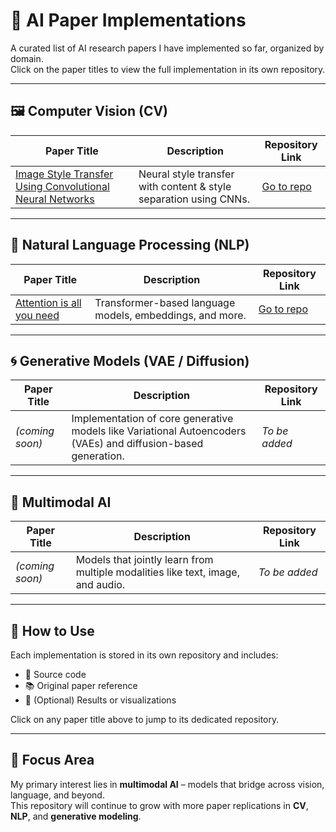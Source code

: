 # 📑 AI Paper Implementations

A curated list of AI research papers I have implemented so far, organized by domain.  
Click on the paper titles to view the full implementation in its own repository.

---

## 🖼️ Computer Vision (CV)

| Paper Title | Description | Repository Link |
|-------------|-------------|-----------------|
| [Image Style Transfer Using Convolutional Neural Networks](https://github.com/masonl2ee/image-style-transfer-using-cnn.git) | Neural style transfer with content & style separation using CNNs. | [Go to repo](https://github.com/masonl2ee/image-style-transfer-using-cnn.git) |

---

## 🧠 Natural Language Processing (NLP)

| Paper Title | Description | Repository Link |
|-------------|-------------|-----------------|
| [Attention is all you need](https://proceedings.neurips.cc/paper_files/paper/2017/file/3f5ee243547dee91fbd053c1c4a845aa-Paper.pdf) | Transformer-based language models, embeddings, and more. | [Go to repo](https://github.com/masonl2ee/transformer-paper-implementation.git) |

---

## 🌀 Generative Models (VAE / Diffusion)

| Paper Title | Description | Repository Link |
|-------------|-------------|-----------------|
| *(coming soon)* | Implementation of core generative models like Variational Autoencoders (VAEs) and diffusion-based generation. | _To be added_ |

---

## 🧩 Multimodal AI

| Paper Title | Description | Repository Link |
|-------------|-------------|-----------------|
| *(coming soon)* | Models that jointly learn from multiple modalities like text, image, and audio. | _To be added_ |

---

## 🧪 How to Use

Each implementation is stored in its own repository and includes:
- 📄 Source code
- 📚 Original paper reference
- 🧪 (Optional) Results or visualizations

Click on any paper title above to jump to its dedicated repository.

---

## 🎯 Focus Area

My primary interest lies in **multimodal AI** – models that bridge across vision, language, and beyond.  
This repository will continue to grow with more paper replications in **CV**, **NLP**, and **generative modeling**.
